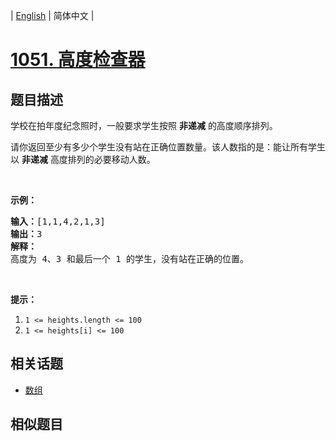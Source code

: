 
| [English](README_EN.md) | 简体中文 |
# [1051. 高度检查器](https://leetcode-cn.com/problems/height-checker/)
## 题目描述
<p>学校在拍年度纪念照时，一般要求学生按照 <strong>非递减</strong> 的高度顺序排列。</p>

<p>请你返回至少有多少个学生没有站在正确位置数量。该人数指的是：能让所有学生以 <strong>非递减</strong> 高度排列的必要移动人数。</p>

<p>&nbsp;</p>

<p><strong>示例：</strong></p>

<pre><strong>输入：</strong>[1,1,4,2,1,3]
<strong>输出：</strong>3
<strong>解释：</strong>
高度为 4、3 和最后一个 1 的学生，没有站在正确的位置。</pre>

<p>&nbsp;</p>

<p><strong>提示：</strong></p>

<ol>
	<li><code>1 &lt;= heights.length &lt;= 100</code></li>
	<li><code>1 &lt;= heights[i] &lt;= 100</code></li>
</ol>

## 相关话题
- [数组](https://leetcode-cn.com/tag/array)
## 相似题目

